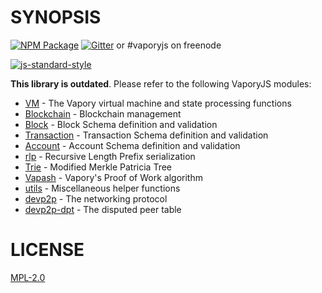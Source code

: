 # SYNOPSIS
[![NPM Package](https://img.shields.io/npm/v/vaporyjs-lib.svg?style=flat-square)](https://www.npmjs.org/package/vaporyjs-lib)
[![Gitter](https://img.shields.io/gitter/room/vapory/vaporyjs-lib.svg?style=flat-square)](https://gitter.im/vapory/vaporyjs-lib) or #vaporyjs on freenode  

[![js-standard-style](https://cdn.rawgit.com/feross/standard/master/badge.svg)](https://github.com/feross/standard)  


**This library is outdated**.  Please refer to the following VaporyJS modules:

 - [VM](https://github.com/vaporyjs/vaporyjs-vm) - The Vapory virtual machine and state processing functions
 - [Blockchain](https://github.com/vaporyjs/vaporyjs-blockchain) - Blockchain management
 - [Block](https://github.com/vaporyjs/vaporyjs-block) - Block Schema definition and validation
 - [Transaction](https://github.com/vaporyjs/vaporyjs-tx) - Transaction Schema definition and validation
 - [Account](https://github.com/vaporyjs/vaporyjs-account) - Account Schema definition and validation
 - [rlp](https://github.com/vaporyjs/rlp) - Recursive Length Prefix serialization
 - [Trie](https://github.com/vaporyjs/merkle-patricia-tree) - Modified Merkle Patricia Tree
 - [Vapash](https://github.com/vaporyjs/vapashjs) - Vapory's Proof of Work algorithm
 - [utils](https://github.com/vaporyjs/vaporyjs-util) - Miscellaneous helper functions
 - [devp2p](https://github.com/vaporyjs/node-devp2p) - The networking protocol
 - [devp2p-dpt](https://github.com/vaporyjs/node-devp2p-dpt) - The disputed peer table

# LICENSE
[MPL-2.0](https://tldrlegal.com/license/mozilla-public-license-2.0-(mpl-2))
